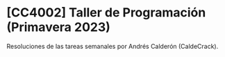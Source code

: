 # [CC4002] Taller de Programación (Primavera 2023)
Resoluciones de las tareas semanales por Andrés Calderón (CaldeCrack).
